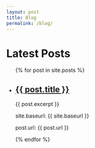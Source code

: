 ```yaml
---
layout: post
title: Blog
permalink: /blog/
---
```


<h1>Latest Posts</h1>

<ul>
  {% for post in site.posts %}
    <li>
      <h2>
          <a href="{{ site.baseurl }}{{ post.url }}">{{ post.title }}</a>
      </h2>
      <p>{{ post.excerpt }}</p>
      <p>site.baseurl: {{ site.baseurl }}</p>
      <p>post.url: {{ post.url }}</p>
    </li>
  {% endfor %}
</ul>